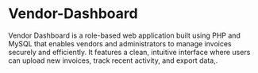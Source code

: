 # Vendor-Dashboard
Vendor Dashboard is a role-based web application built using PHP and MySQL that enables vendors and administrators to manage invoices securely and efficiently.  It features a clean, intuitive interface where users can upload new invoices, track recent activity, and export data,.
